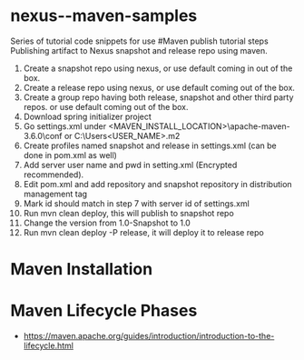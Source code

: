 # nexus--maven-samples
Series of tutorial code snippets for use
#Maven publish tutorial steps
Publishing artifact to Nexus snapshot and release repo using maven.

1. Create a snapshot repo using nexus, or use default coming in out of the box.
2. Create a release repo using nexus, or use default coming out of the box.
3. Create a group repo having both release, snapshot and other third party repos. or use default coming out of the box.
4. Download spring initializer project
5. Go settings.xml under <MAVEN_INSTALL_LOCATION>\apache-maven-3.6.0\conf or C:\Users\<USER_NAME>\.m2
6. Create profiles named snapshot and release in settings.xml (can be done in pom.xml as well)
7. Add server user name and pwd in setting.xml (Encrypted recommended).
8. Edit pom.xml and add repository and snapshot repository in distribution management tag
9. Mark id should match in step 7 with server id of settings.xml
10. Run mvn clean deploy, this will publish to snapshot repo
11. Change the version from 1.0-Snapshot to 1.0
12. Run mvn clean deploy -P release, it will deploy it to release repo

# Maven Installation

# Maven Lifecycle Phases
- https://maven.apache.org/guides/introduction/introduction-to-the-lifecycle.html
